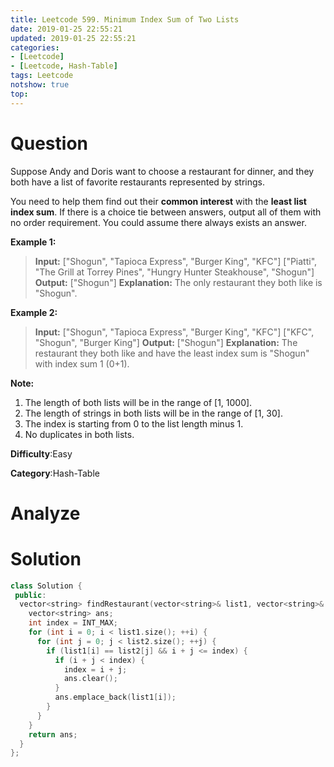 ```yaml
---
title: Leetcode 599. Minimum Index Sum of Two Lists
date: 2019-01-25 22:55:21
updated: 2019-01-25 22:55:21
categories: 
- [Leetcode]
- [Leetcode, Hash-Table]
tags: Leetcode
notshow: true
top:
---
```


# Question

Suppose Andy and Doris want to choose a restaurant for dinner, and they both have a list of favorite restaurants represented by strings.

You need to help them find out their  **common interest**  with the  **least list index sum**. If there is a choice tie between answers, output all of them with no order requirement. You could assume there always exists an answer.

**Example 1:**  

> **Input:**
> ["Shogun", "Tapioca Express", "Burger King", "KFC"]
> ["Piatti", "The Grill at Torrey Pines", "Hungry Hunter Steakhouse", "Shogun"]
> **Output:** ["Shogun"]
> **Explanation:** The only restaurant they both like is "Shogun".

**Example 2:**  

> **Input:**
> ["Shogun", "Tapioca Express", "Burger King", "KFC"]
> ["KFC", "Shogun", "Burger King"]
> **Output:** ["Shogun"]
> **Explanation:** The restaurant they both like and have the least index sum is "Shogun" with index sum 1 (0+1).

**Note:**  

1. The length of both lists will be in the range of [1, 1000].
2. The length of strings in both lists will be in the range of [1, 30].
3. The index is starting from 0 to the list length minus 1.
4. No duplicates in both lists.

**Difficulty**:Easy

**Category**:Hash-Table

<!-- more -->

# Analyze

# Solution

```cpp
class Solution {
 public:
  vector<string> findRestaurant(vector<string>& list1, vector<string>& list2) {
    vector<string> ans;
    int index = INT_MAX;
    for (int i = 0; i < list1.size(); ++i) {
      for (int j = 0; j < list2.size(); ++j) {
        if (list1[i] == list2[j] && i + j <= index) {
          if (i + j < index) {
            index = i + j;
            ans.clear();
          }
          ans.emplace_back(list1[i]);
        }
      }
    }
    return ans;
  }
};
```

<!-- TODO: Try to use hash table to solve this problem. -->


